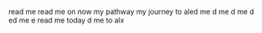 read me
read me on now
my pathway
my journey to aled me
d me
d me
d ed me
  e
read me today
d me to alx

